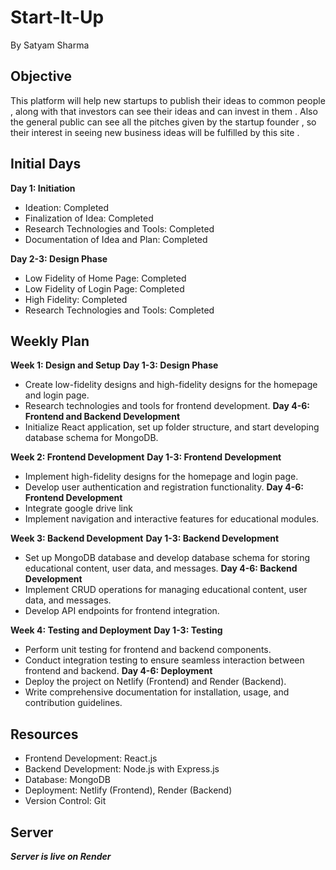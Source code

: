 # Start-It-Up
By Satyam Sharma

## Objective
This platform will help new startups to publish their ideas to common people , along with that investors can see their ideas and can invest in them . Also the general public can see all the pitches given by the startup founder , so their interest in seeing new business ideas will be fulfilled by this site . 

## Initial Days
**Day 1: Initiation**
- Ideation: Completed
- Finalization of Idea: Completed
- Research Technologies and Tools: Completed
- Documentation of Idea and Plan: Completed

**Day 2-3: Design Phase**
- Low Fidelity of Home Page: Completed
- Low Fidelity of Login Page: Completed
- High Fidelity: Completed
- Research Technologies and Tools: Completed

## Weekly Plan
**Week 1: Design and Setup**
**Day 1-3: Design Phase**
- Create low-fidelity designs and high-fidelity designs for the homepage and login page.
- Research technologies and tools for frontend development.
**Day 4-6: Frontend and Backend Development**
- Initialize React application, set up folder structure, and start developing database schema for MongoDB.

**Week 2: Frontend Development**
**Day 1-3: Frontend Development**
- Implement high-fidelity designs for the homepage and login page.
- Develop user authentication and registration functionality.
**Day 4-6: Frontend Development**
- Integrate google drive link
- Implement navigation and interactive features for educational modules.

**Week 3: Backend Development**
**Day 1-3: Backend Development**
- Set up MongoDB database and develop database schema for storing educational content, user data, and messages.
**Day 4-6: Backend Development**
- Implement CRUD operations for managing educational content, user data, and messages.
- Develop API endpoints for frontend integration.

**Week 4: Testing and Deployment**
**Day 1-3: Testing**
- Perform unit testing for frontend and backend components.
- Conduct integration testing to ensure seamless interaction between frontend and backend.
**Day 4-6: Deployment**
- Deploy the project on Netlify (Frontend) and Render (Backend).
- Write comprehensive documentation for installation, usage, and contribution guidelines.

## Resources
- Frontend Development: React.js
- Backend Development: Node.js with Express.js
- Database: MongoDB
- Deployment: Netlify (Frontend), Render (Backend)
- Version Control: Git

## Server 

***Server is live on Render***